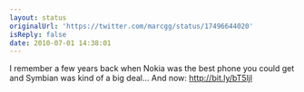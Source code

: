 ```yaml
---
layout: status
originalUrl: 'https://twitter.com/marcgg/status/17496644020'
isReply: false
date: 2010-07-01 14:38:01
---
```


I remember a few years back when Nokia was the best phone you could get and Symbian was kind of a big deal... And now: http://bit.ly/bT5ljl
